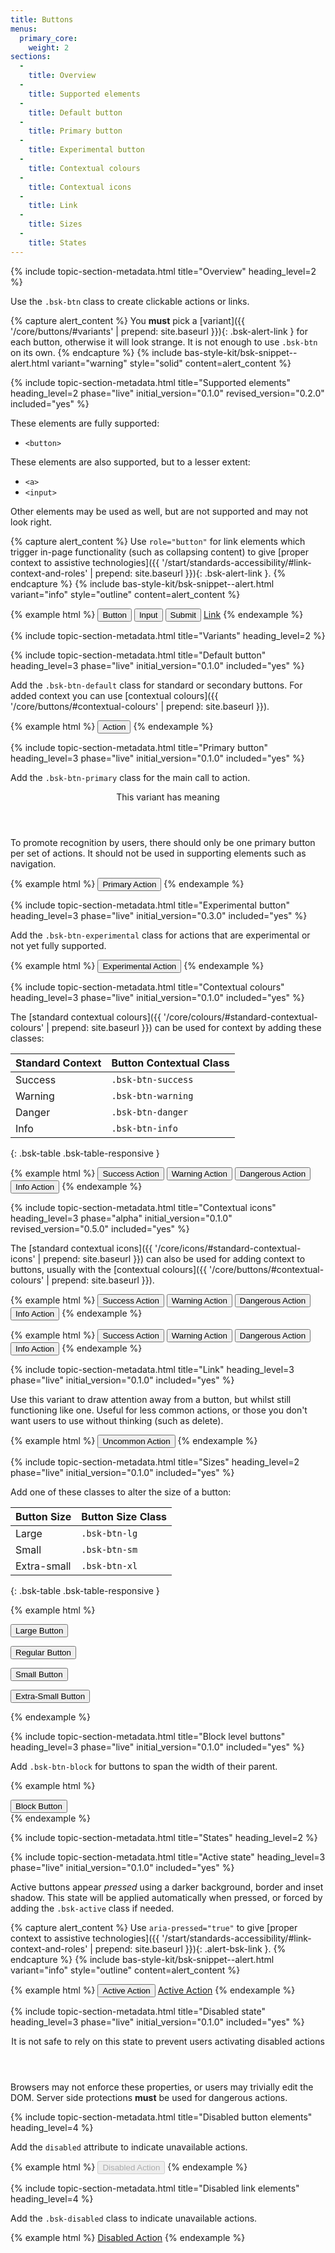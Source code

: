```yaml
---
title: Buttons
menus:
  primary_core:
    weight: 2
sections:
  -
    title: Overview
  -
    title: Supported elements
  -
    title: Default button
  -
    title: Primary button
  -
    title: Experimental button
  -
    title: Contextual colours
  -
    title: Contextual icons
  -
    title: Link
  -
    title: Sizes
  -
    title: States
---
```


{% include topic-section-metadata.html
  title="Overview"
  heading_level=2
%}

Use the `.bsk-btn` class to create clickable actions or links.

{% capture alert_content %}
You **must** pick a [variant]({{ '/core/buttons/#variants' | prepend: site.baseurl }}){: .bsk-alert-link } for each
button, otherwise it will look strange. It is not enough to use `.bsk-btn` on its own.
{% endcapture %}
{% include bas-style-kit/bsk-snippet--alert.html
  variant="warning"
  style="solid"
  content=alert_content
%}

{% include topic-section-metadata.html
  title="Supported elements"
  heading_level=2
  phase="live"
  initial_version="0.1.0"
  revised_version="0.2.0"
  included="yes"
%}

These elements are fully supported:

* `<button>`

These elements are also supported, but to a lesser extent:

* `<a>`
* `<input>`

Other elements may be used as well, but are not supported and may not look right.

{% capture alert_content %}
Use `role="button"` for link elements which trigger in-page functionality (such as collapsing
content) to give
[proper context to assistive technologies]({{ '/start/standards-accessibility/#link-context-and-roles' | prepend: site.baseurl }}){: .bsk-alert-link }.
{% endcapture %}
{% include bas-style-kit/bsk-snippet--alert.html
  variant="info"
  style="outline"
  content=alert_content
%}

{% example html %}
<button class="bsk-btn bsk-btn-default" type="submit">Button</button>
<input class="bsk-btn bsk-btn-default" type="button" value="Input">
<input class="bsk-btn bsk-btn-default" type="submit" value="Submit">
<a class="bsk-btn bsk-btn-default" href="#" role="button">Link</a>
{% endexample %}

{% include topic-section-metadata.html
  title="Variants"
  heading_level=2
%}

{% include topic-section-metadata.html
  title="Default button"
  heading_level=3
  phase="live"
  initial_version="0.1.0"
  included="yes"
%}

Add the `.bsk-btn-default` class for standard or secondary buttons. For added context you can use
[contextual colours]({{ '/core/buttons/#contextual-colours' | prepend: site.baseurl }}).

{% example html %}
<button class="bsk-btn bsk-btn-default" type="submit">Action</button>
{% endexample %}

{% include topic-section-metadata.html
  title="Primary button"
  heading_level=3
  phase="live"
  initial_version="0.1.0"
  included="yes"
%}

Add the `.bsk-btn-primary` class for the main call to action.

<div class="bsk-alert bsk-alert-solid bsk-alert-info bsk-alert-block bsk-alert-icon">
  <header class="bsk-alert-heading">
    <div class="bsk-h4">
      <i class="far fa-fw fa-info-square bsk-alert-icon"></i>
      This variant has meaning
    </div>
  </header>
  <p>To promote recognition by users, there should only be one primary button per set of actions. It should not be used
  in supporting elements such as navigation.</p>
</div>

{% example html %}
<button class="bsk-btn bsk-btn-primary" type="submit">Primary Action</button>
{% endexample %}

{% include topic-section-metadata.html
  title="Experimental button"
  heading_level=3
  phase="live"
  initial_version="0.3.0"
  included="yes"
%}

Add the `.bsk-btn-experimental` class for actions that are experimental or not yet fully supported.

{% example html %}
<button class="bsk-btn bsk-btn-experimental" type="submit">Experimental Action</button>
{% endexample %}

{% include topic-section-metadata.html
  title="Contextual colours"
  heading_level=3
  phase="live"
  initial_version="0.1.0"
  included="yes"
%}

The [standard contextual colours]({{ '/core/colours/#standard-contextual-colours' | prepend: site.baseurl }}) can be
used for context by adding these classes:

| Standard Context | Button Contextual Class |
| ---------------- | ----------------------- |
| Success          | `.bsk-btn-success`      |
| Warning          | `.bsk-btn-warning`      |
| Danger           | `.bsk-btn-danger`       |
| Info             | `.bsk-btn-info`         |
{: .bsk-table .bsk-table-responsive }

{% example html %}
<button class="bsk-btn bsk-btn-success">Success Action</button>
<button class="bsk-btn bsk-btn-warning">Warning Action</button>
<button class="bsk-btn bsk-btn-danger">Dangerous Action</button>
<button class="bsk-btn bsk-btn-info">Info Action</button>
{% endexample %}

{% include topic-section-metadata.html
  title="Contextual icons"
  heading_level=3
  phase="alpha"
  initial_version="0.1.0"
  revised_version="0.5.0"
  included="yes"
%}

The [standard contextual icons]({{ '/core/icons/#standard-contextual-icons' | prepend: site.baseurl }}) can also be
used for adding context to buttons, usually with the
[contextual colours]({{ '/core/buttons/#contextual-colours' | prepend: site.baseurl }}).

{% example html %}
<button class="bsk-btn bsk-btn-default"><i class="far fa-fw fa-check" aria-hidden="true"></i> Success Action</button>
<button class="bsk-btn bsk-btn-default"><i class="far fa-fw fa-exclamation-triangle" aria-hidden="true"></i> Warning Action</button>
<button class="bsk-btn bsk-btn-default"><i class="fas fa-fw fa-exclamation-circle" aria-hidden="true"></i> Dangerous Action</button>
<button class="bsk-btn bsk-btn-default"><i class="far fa-fw fa-info-square" aria-hidden="true"></i> Info Action</button>
{% endexample %}

{% example html %}
<button class="bsk-btn bsk-btn-success"><i class="far fa-fw fa-check" aria-hidden="true"></i> Success Action</button>
<button class="bsk-btn bsk-btn-warning"><i class="far fa-fw fa-exclamation-triangle" aria-hidden="true"></i> Warning Action</button>
<button class="bsk-btn bsk-btn-danger"><i class="fas fa-fw fa-exclamation-circle" aria-hidden="true"></i> Dangerous Action</button>
<button class="bsk-btn bsk-btn-info"><i class="far fa-fw fa-info-square" aria-hidden="true"></i> Info Action</button>
{% endexample %}

{% include topic-section-metadata.html
  title="Link"
  heading_level=3
  phase="live"
  initial_version="0.1.0"
  included="yes"
%}

Use this variant to draw attention away from a button, but whilst still functioning like one. Useful for less common
actions, or those you don't want users to use without thinking (such as delete).

{% example html %}
<button class="bsk-btn bsk-btn-link" type="submit">Uncommon Action</button>
{% endexample %}

{% include topic-section-metadata.html
  title="Sizes"
  heading_level=2
  phase="live"
  initial_version="0.1.0"
  included="yes"
%}

Add one of these classes to alter the size of a button:

| Button Size | Button Size Class     |
| ----------- | --------------------- |
| Large       | `.bsk-btn-lg`         |
| Small       | `.bsk-btn-sm`         |
| Extra-small | `.bsk-btn-xl`         |
{: .bsk-table .bsk-table-responsive }

{% example html %}
<p><button class="bsk-btn bsk-btn-default bsk-btn-lg">Large Button</button></p>
<p><button class="bsk-btn bsk-btn-default">Regular Button</button></p>
<p><button class="bsk-btn bsk-btn-default bsk-btn-sm">Small Button</button></p>
<p><button class="bsk-btn bsk-btn-default bsk-btn-xs">Extra-Small Button</button></p>
{% endexample %}

{% include topic-section-metadata.html
  title="Block level buttons"
  heading_level=3
  phase="live"
  initial_version="0.1.0"
  included="yes"
%}

Add `.bsk-btn-block` for buttons to span the width of their parent.

{% example html %}
<div class="bsk-row">
  <div class="bsk-col-12-md-6 bsk-col-12-md-offset-3">
    <button class="bsk-btn bsk-btn-default bsk-btn-block" type="submit">Block Button</button>
  </div>
</div>
{% endexample %}

{% include topic-section-metadata.html
  title="States"
  heading_level=2
%}

{% include topic-section-metadata.html
  title="Active state"
  heading_level=3
  phase="live"
  initial_version="0.1.0"
  included="yes"
%}

Active buttons appear *pressed* using a darker background, border and inset shadow. This state will be applied
automatically when pressed, or forced by adding the `.bsk-active` class if needed.

{% capture alert_content %}
Use `aria-pressed="true"` to give
[proper context to assistive technologies]({{ '/start/standards-accessibility/#link-context-and-roles' | prepend: site.baseurl }}){: .alert-bsk-link }.
{% endcapture %}
{% include bas-style-kit/bsk-snippet--alert.html
  variant="info"
  style="outline"
  content=alert_content
%}

{% example html %}
<button class="bsk-btn bsk-btn-default bsk-active">Active Action</button>
<a class="bsk-btn bsk-btn-default bsk-active" href="#" role="button">Active Action</a>
{% endexample %}

{% include topic-section-metadata.html
  title="Disabled state"
  heading_level=3
  phase="live"
  initial_version="0.1.0"
  included="yes"
%}

<div class="bsk-alert bsk-alert-solid bsk-alert-danger bsk-alert-block bsk-alert-icon">
  <header class="bsk-alert-heading">
    <div class="bsk-h4">
      <i class="fas fa-fw fa-exclamation-circle bsk-alert-icon"></i>
      It is not safe to rely on this state to prevent users activating disabled actions
    </div>
  </header>
  <p>Browsers may not enforce these properties, or users may trivially edit the DOM. Server side protections
   <strong>must</strong> be used for dangerous actions.</p>
</div>

{% include topic-section-metadata.html
  title="Disabled button elements"
  heading_level=4
%}

Add the `disabled` attribute to indicate unavailable actions.

{% example html %}
<button class="bsk-btn bsk-btn-default" disabled>Disabled Action</button>
{% endexample %}

{% include topic-section-metadata.html
  title="Disabled link elements"
  heading_level=4
%}

Add the `.bsk-disabled` class to indicate unavailable actions.

{% example html %}
<a class="bsk-btn bsk-btn-default bsk-disabled" href="#" role="button">Disabled Action</a>
{% endexample %}
